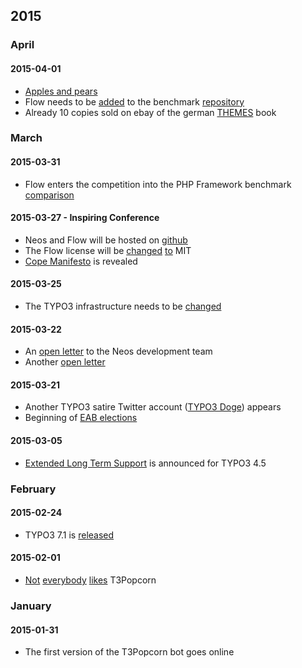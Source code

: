 ## 2015

### April

#### 2015-04-01

 * [Apples and pears](https://gist.github.com/alexanderschnitzler/7192d1ea886f113c7f68)
 * Flow needs to be [added](https://github.com/kenjis/php-framework-benchmark/pull/9) to the benchmark [repository](https://github.com/kenjis/php-framework-benchmark)
 * Already 10 copies sold on ebay of the german [THEMES](http://www.ebay.de/itm/161633605415) book

### March

#### 2015-03-31

 * Flow enters the competition into the PHP Framework benchmark [comparison](https://twitter.com/alex_schnitzler/status/583004074540441600)

#### 2015-03-27 - Inspiring Conference

 * Neos and Flow will be hosted on [github](https://twitter.com/TYPO3Neos/status/581388656499400704)
 * The Flow license will be [changed](https://twitter.com/kdambekalns/status/581396675689840640) [to](https://twitter.com/TYPO3Neos/status/581397007614476288) MIT
 * [Cope Manifesto](http://copemanifesto.org/) is revealed

#### 2015-03-25

 * The TYPO3 infrastructure needs to be [changed](https://www.change.org/p/typo3-org-provide-a-modern-cooperative-infrastrukture-to-built-inspire-people-to-share)

#### 2015-03-22

 * An [open letter](https://gist.github.com/alexanderschnitzler/ed0dacff617df880065c) to the Neos development team
 * Another [open letter](https://gist.github.com/NamelessCoder/e8c5467cfefea4f34df2)

#### 2015-03-21

 * Another TYPO3 satire Twitter account ([TYPO3 Doge](https://twitter.com/typo3doge)) appears
 * Beginning of [EAB elections](https://voting.typo3.org/election/expert-advisory-board-election-2015)

#### 2015-03-05
 
 * [Extended Long Term Support](https://typo3.org/news/article/announcing-typo3-cms-45-extended-long-term-support-plans/) is announced for TYPO3 4.5

### February

#### 2015-02-24

 * TYPO3 7.1 is [released](https://typo3.org/news/article/typo3-cms-71-released-home-improvement/)

#### 2015-02-01

  * [Not](https://twitter.com/helhum/status/561863098177695744) [everybody](https://github.com/t3popcorn/t3popcornbot/issues/4) [likes](https://twitter.com/MarcusSchwemer/status/561889773493972992) T3Popcorn

### January

#### 2015-01-31

* The first version of the T3Popcorn bot goes online
